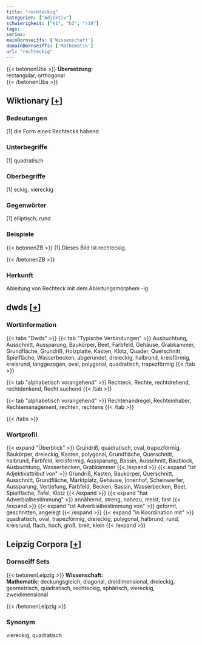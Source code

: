```yaml
---
title: "rechteckig"
kategorien: ["Adjektiv"]
schwierigkeit: ["k1", "h3", "r18"]
tags:
series:
mainDornseiffs: ['Wissenschaft']
domainDornseiffs: ['Mathematik']
url: "rechteckig"
---
```


{{< betonenÜbs >}}
**Übersetzung:**  
rectangular, orthogonal  
{{< /betonenÜbs >}}

## Wiktionary [[+](https://de.wiktionary.org/wiki/rechteckig)]

### Bedeutungen
[1] die Form eines Rechtecks habend  

### Unterbegriffe
[1] quadratisch  

### Oberbegriffe
[1] eckig, viereckig  

### Gegenwörter
[1] elliptisch, rund  

### Beispiele
{{< betonenZB >}}
[1] Dieses Bild ist rechteckig.  

{{< /betonenZB >}}
### Herkunft
Ableitung von Rechteck mit dem Ableitungsmorphem -ig  



## dwds [[+](https://www.dwds.de/wb/rechteckig)]

### Wortinformation
{{< tabs "Dwds" >}}
{{< tab "Typische Verbindungen" >}}
Ausbuchtung, Ausschnitt, Aussparung, Baukörper, Beet, Farbfeld, Gehäuse, Grabkammer, Grundfläche, Grundriß, Holzplatte, Kasten, Klotz, Quader, Querschnitt, Spielfläche, Wasserbecken, abgerundet, dreieckig, halbrund, kreisförmig, kreisrund, langgezogen, oval, polygonal, quadratisch, trapezförmig
{{< /tab >}}

{{< tab "alphabetisch vorangehend" >}}
Rechteck, Rechte, rechtdrehend, rechtdenkend, Recht suchend
{{< /tab >}}

{{< tab "alphabetisch vorangehend" >}}
Rechtehandregel, Rechteinhaber, Rechtemanagement, rechten, rechtens
{{< /tab >}}

{{< /tabs >}}

### Wortprofil
{{< expand "Überblick" >}} Grundriß, quadratisch, oval, trapezförmig, Baukörper, dreieckig, Kasten, polygonal, Grundfläche, Querschnitt, halbrund, Farbfeld, kreisförmig, Aussparung, Bassin, Ausschnitt, Baublock, Ausbuchtung, Wasserbecken, Grabkammer {{< /expand >}}
{{< expand "ist Adjektivattribut von" >}} Grundriß, Kasten, Baukörper, Querschnitt, Ausschnitt, Grundfläche, Marktplatz, Gehäuse, Innenhof, Scheinwerfer, Aussparung, Vertiefung, Farbfeld, Becken, Bassin, Wasserbecken, Beet, Spielfläche, Tafel, Klotz {{< /expand >}}
{{< expand "hat Adverbialbestimmung" >}} annähernd, streng, nahezu, meist, fast {{< /expand >}}
{{< expand "ist Adverbialbestimmung von" >}} geformt, geschnitten, angelegt {{< /expand >}}
{{< expand "in Koordination mit" >}} quadratisch, oval, trapezförmig, dreieckig, polygonal, halbrund, rund, kreisrund, flach, hoch, groß, breit, klein {{< /expand >}}

## Leipzig Corpora [[+](https://corpora.uni-leipzig.de/en/res?word=rechteckig&corpusId=deu_newscrawl-public_2018)]

### Dornseiff Sets
{{< betonenLeipzig >}}
**Wissenschaft:**  
**Mathematik:** deckungsgleich, diagonal, dreidimensional, dreieckig, geometrisch, quadratisch, rechteckig, sphärisch, viereckig, zweidimensional  

{{< /betonenLeipzig >}}

### Synonym
viereckig, quadratisch

